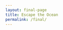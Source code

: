 ```yaml
---
layout: final-page
title: Escape the Ocean
permalink: /final/
---
```


<!-- ### More Information -->

